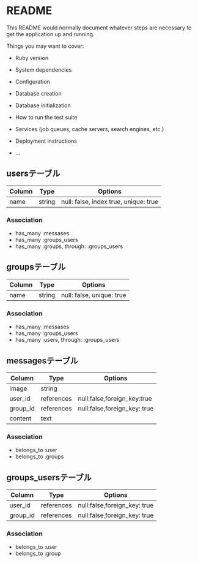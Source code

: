 # README

This README would normally document whatever steps are necessary to get the
application up and running.

Things you may want to cover:

* Ruby version

* System dependencies

* Configuration

* Database creation

* Database initialization

* How to run the test suite

* Services (job queues, cache servers, search engines, etc.)

* Deployment instructions

* ...

## usersテーブル

|Column|Type|Options|
|------|----|-------|
|name|string|null: false, index true, unique: true|

### Association
- has_many :messases
- has_many :groups_users
- has_many :groups, through: :groups_users

## groupsテーブル

|Column|Type|Options|
|------|----|-------|
|name|string|null: false, unique: true|

### Association
- has_many :messases
- has_many :groups_users 
- has_many :users, through: :groups_users

## messagesテーブル

|Column|Type|Options|
|------|----|-------|
|image|string| |
|user_id|references| null:false,foreign_key:true|
|group_id|references| null:false,foreign_key: true|
|content|text| |

### Association
- belongs_to :user
- belongs_to :groups


## groups_usersテーブル

|Column|Type|Options|
|------|----|-------|
|user_id|references| null:false,foreign_key: true|
|group_id|references| null:false,foreign_key: true|

### Association
- belongs_to :user
- belongs_to :group